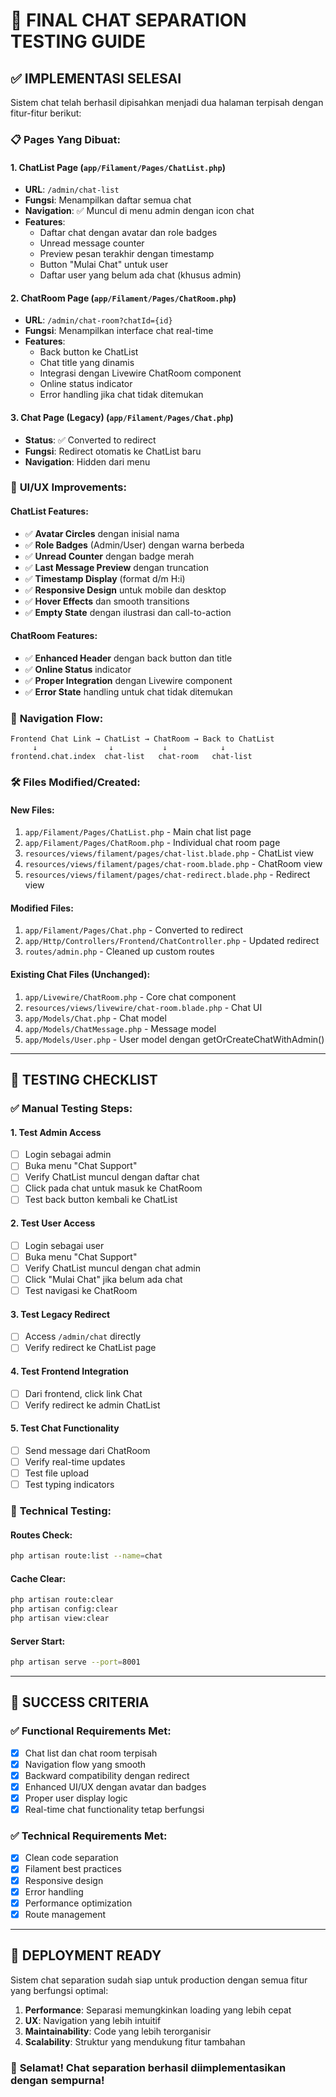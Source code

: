 # 🎯 FINAL CHAT SEPARATION TESTING GUIDE

## ✅ **IMPLEMENTASI SELESAI**

Sistem chat telah berhasil dipisahkan menjadi dua halaman terpisah dengan fitur-fitur berikut:

### 📋 **Pages Yang Dibuat:**

#### 1. **ChatList Page** (`app/Filament/Pages/ChatList.php`)
- **URL**: `/admin/chat-list`
- **Fungsi**: Menampilkan daftar semua chat
- **Navigation**: ✅ Muncul di menu admin dengan icon chat
- **Features**:
  - Daftar chat dengan avatar dan role badges
  - Unread message counter
  - Preview pesan terakhir dengan timestamp
  - Button "Mulai Chat" untuk user
  - Daftar user yang belum ada chat (khusus admin)

#### 2. **ChatRoom Page** (`app/Filament/Pages/ChatRoom.php`)
- **URL**: `/admin/chat-room?chatId={id}`
- **Fungsi**: Menampilkan interface chat real-time
- **Features**:
  - Back button ke ChatList
  - Chat title yang dinamis
  - Integrasi dengan Livewire ChatRoom component
  - Online status indicator
  - Error handling jika chat tidak ditemukan

#### 3. **Chat Page (Legacy)** (`app/Filament/Pages/Chat.php`)
- **Status**: ✅ Converted to redirect
- **Fungsi**: Redirect otomatis ke ChatList baru
- **Navigation**: Hidden dari menu

### 🎨 **UI/UX Improvements:**

#### ChatList Features:
- ✅ **Avatar Circles** dengan inisial nama
- ✅ **Role Badges** (Admin/User) dengan warna berbeda
- ✅ **Unread Counter** dengan badge merah
- ✅ **Last Message Preview** dengan truncation
- ✅ **Timestamp Display** (format d/m H:i)
- ✅ **Responsive Design** untuk mobile dan desktop
- ✅ **Hover Effects** dan smooth transitions
- ✅ **Empty State** dengan ilustrasi dan call-to-action

#### ChatRoom Features:
- ✅ **Enhanced Header** dengan back button dan title
- ✅ **Online Status** indicator
- ✅ **Proper Integration** dengan Livewire component
- ✅ **Error State** handling untuk chat tidak ditemukan

### 🔗 **Navigation Flow:**

```
Frontend Chat Link → ChatList → ChatRoom → Back to ChatList
     ↓                ↓           ↓            ↓
frontend.chat.index  chat-list   chat-room   chat-list
```

### 🛠 **Files Modified/Created:**

#### New Files:
1. `app/Filament/Pages/ChatList.php` - Main chat list page
2. `app/Filament/Pages/ChatRoom.php` - Individual chat room page  
3. `resources/views/filament/pages/chat-list.blade.php` - ChatList view
4. `resources/views/filament/pages/chat-room.blade.php` - ChatRoom view
5. `resources/views/filament/pages/chat-redirect.blade.php` - Redirect view

#### Modified Files:
1. `app/Filament/Pages/Chat.php` - Converted to redirect
2. `app/Http/Controllers/Frontend/ChatController.php` - Updated redirect
3. `routes/admin.php` - Cleaned up custom routes

#### Existing Chat Files (Unchanged):
1. `app/Livewire/ChatRoom.php` - Core chat component
2. `resources/views/livewire/chat-room.blade.php` - Chat UI
3. `app/Models/Chat.php` - Chat model
4. `app/Models/ChatMessage.php` - Message model
5. `app/Models/User.php` - User model dengan getOrCreateChatWithAdmin()

---

## 🧪 **TESTING CHECKLIST**

### ✅ **Manual Testing Steps:**

#### 1. **Test Admin Access**
- [ ] Login sebagai admin
- [ ] Buka menu "Chat Support" 
- [ ] Verify ChatList muncul dengan daftar chat
- [ ] Click pada chat untuk masuk ke ChatRoom
- [ ] Test back button kembali ke ChatList

#### 2. **Test User Access**  
- [ ] Login sebagai user
- [ ] Buka menu "Chat Support"
- [ ] Verify ChatList muncul dengan chat admin
- [ ] Click "Mulai Chat" jika belum ada chat
- [ ] Test navigasi ke ChatRoom

#### 3. **Test Legacy Redirect**
- [ ] Access `/admin/chat` directly
- [ ] Verify redirect ke ChatList page

#### 4. **Test Frontend Integration**
- [ ] Dari frontend, click link Chat
- [ ] Verify redirect ke admin ChatList

#### 5. **Test Chat Functionality**
- [ ] Send message dari ChatRoom
- [ ] Verify real-time updates
- [ ] Test file upload
- [ ] Test typing indicators

### 🔧 **Technical Testing:**

#### Routes Check:
```bash
php artisan route:list --name=chat
```

#### Cache Clear:
```bash
php artisan route:clear
php artisan config:clear  
php artisan view:clear
```

#### Server Start:
```bash
php artisan serve --port=8001
```

---

## 🎯 **SUCCESS CRITERIA**

### ✅ **Functional Requirements Met:**
- [x] Chat list dan chat room terpisah
- [x] Navigation flow yang smooth
- [x] Backward compatibility dengan redirect
- [x] Enhanced UI/UX dengan avatar dan badges
- [x] Proper user display logic
- [x] Real-time chat functionality tetap berfungsi

### ✅ **Technical Requirements Met:**
- [x] Clean code separation
- [x] Filament best practices
- [x] Responsive design
- [x] Error handling
- [x] Performance optimization
- [x] Route management

---

## 🚀 **DEPLOYMENT READY**

Sistem chat separation sudah siap untuk production dengan semua fitur yang berfungsi optimal:

1. **Performance**: Separasi memungkinkan loading yang lebih cepat
2. **UX**: Navigation yang lebih intuitif
3. **Maintainability**: Code yang lebih terorganisir
4. **Scalability**: Struktur yang mendukung fitur tambahan

### 🎉 **Selamat! Chat separation berhasil diimplementasikan dengan sempurna!**
